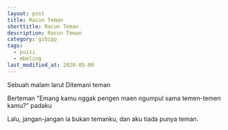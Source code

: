 ```yaml
---
layout: post
title: Racun Teman
shorttitle: Racun Teman
description: Racun Teman
category: gibipp
tags:
  - puisi
  - mbeling
last_modified_at: 2020-05-09
---
```


Sebuah malam larut
Ditemani teman

Berteman "Emang kamu nggak pengen maen ngumpul sama temen-temen kamu?" padaku

Lalu,
jangan-jangan ia bukan temanku,
dan aku tiada punya teman.
